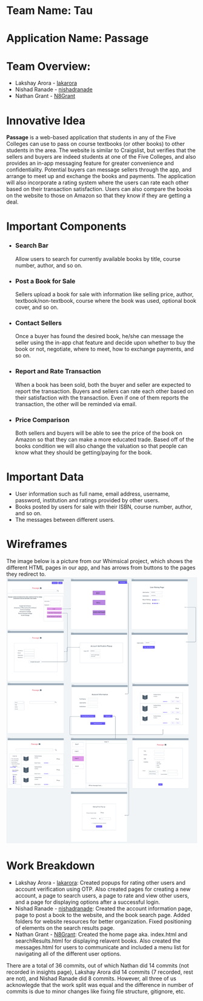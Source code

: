 # Team Name: Tau

# Application Name: **Passage**

# Team Overview:
* Lakshay Arora - [lakarora](https://github.com/lakarora)
* Nishad Ranade - [nishadranade](https://github.com/nishadranade) 
* Nathan Grant - [N8Grant](https://github.com/N8Grant)

# Innovative Idea

**Passage** is a web-based application that students in any of the Five Colleges can use to pass on course textbooks (or other books) to other students in the area. The website is similar to Craigslist, but verifies that the sellers and buyers are indeed students at one of the Five Colleges, and also provides an in-app messaging feature for greater convenience and confidentiality. Potential buyers can message sellers through the app, and arrange to meet up and exchange the books and payments. The application will also incorporate a rating system where the users can rate each other based on their transaction satisfaction. Users can also compare the books on the website to those on Amazon so that they know if they are getting a deal. 

# Important Components

* ### Search Bar
    Allow users to search for currently available books by title, course number, author, and so on.
* ### Post a Book for Sale
    Sellers upload a book for sale with information like selling price, author, textbook/non-textbook, course where the book was used, optional book cover, and so on.
* ### Contact Sellers
    Once a buyer has found the desired book, he/she can message the seller using the in-app chat feature and decide upon whether to buy the book or not, negotiate, where to meet, how to exchange payments, and so on.
* ### Report and Rate Transaction
    When a book has been sold, both the buyer and seller are expected to report the transaction. Buyers and sellers can rate each other based on their satisfaction with the transaction. Even if one of them reports the transaction, the other will be reminded via email. 
* ### Price Comparison
    Both sellers and buyers will be able to see the price of the book on Amazon so that they can make a more educated trade. Based off of the books condition we will also change the valuation so that people can know what they should be getting/paying for the book.

# Important Data

* User information such as full name, email address, username, password, institution and ratings provided by other users.
* Books posted by users for sale with their ISBN, course number, author, and so on.
* The messages between different users.

# Wireframes

The image below is a picture from our Whimsical project, which shows the different HTML pages in our app, and has arrows from buttons to the pages they redirect to.
![image](https://github.com/lakarora/cs326-final-tau/blob/master/docs/resources/wireframes.png)
<!-- ![image](./resources/wireframes.png) -->


# Work Breakdown
* Lakshay Arora - [lakarora](https://github.com/lakarora): Created popups for rating other users and account verification using OTP. Also created pages for creating a new account, a page to search users, a page to rate and view other users, and a page for displaying options after a successful login. 
* Nishad Ranade - [nishadranade](https://github.com/nishadranade): Created the account information page, page to post a book to the website, and the book search page. Added folders for website resources for better organization. Fixed positioning of elements on the search results page.
* Nathan Grant - [N8Grant](https://github.com/N8Grant): Created the home page aka. index.html and searchResults.html for displaying relavent books. Also created the messages.html for users to communicate and included a menu list for navigating all of the different user options.

There are a total of 36 commits, out of which Nathan did 14 commits (not recorded in insights page), Lakshay Arora did 14 commits (7 recorded, rest are not), and Nishad Ranade did 8 commits. However, all three of us acknowlegde that the work split was equal and the difference in number of commits is due to minor changes like fixing file structure, gitignore, etc.